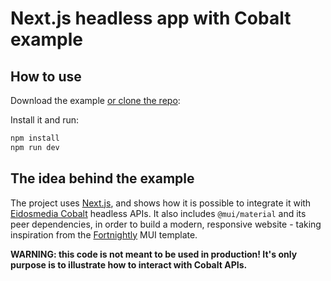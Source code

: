 # Next.js headless app with Cobalt example

## How to use

Download the example [or clone the repo](https://github.com/EidosMedia/cobalt-nextjs-poc):

Install it and run:

```sh
npm install
npm run dev
```


## The idea behind the example

The project uses [Next.js](https://github.com/vercel/next.js), and shows how it is possible to integrate it with [Eidosmedia Cobalt](https://www.eidosmedia.com/platforms/#cobalt) headless APIs.
It also includes `@mui/material` and its peer dependencies, in order to build a modern, responsive website - taking inspiration from the [Fortnightly](https://material.io/design/material-studies/fortnightly.html) MUI template.


**WARNING: this code is not meant to be used in production!  It's only purpose is to illustrate how to interact with Cobalt APIs.**
